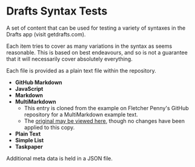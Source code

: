 # Drafts Syntax Tests
A set of content that can be used for testing a variety of syntaxes in the Drafts app (visit getdrafts.com).

Each item tries to cover as many variations in the syntax as seems reasonable.  This is based on best endeavours, and so is not a guarantee that it will necessarily cover absolutely everything.

Each file is provided as a plain text file within the repository.

- **GitHub Markdown**
- **JavaScript**
- **Markdown**
- **MultiMarkdown**
	- This entry is cloned from the example on Fletcher Penny's GitHub repository for a MultiMarkdown example text.
	- The [original may be viewed here](https://raw.githubusercontent.com/fletcher/MultiMarkdown-Gallery/master/Sample-Document/sample.txt), though no changes have been applied to this copy.
- **Plain Text**
- **Simple List**
- **Taskpaper**

Additional meta data is held in a JSON file.
